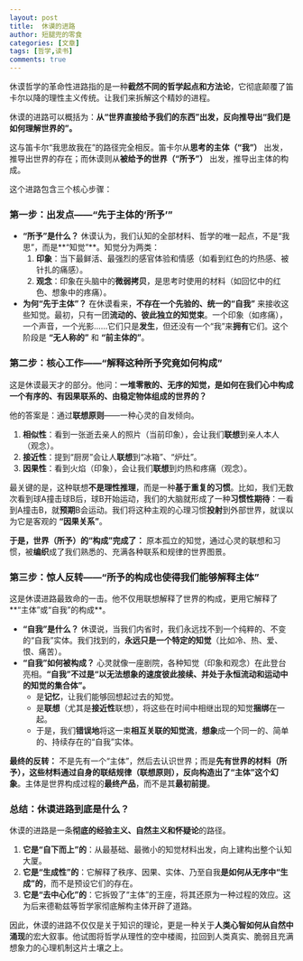 ```yaml
---
layout: post
title:  休谟的进路
author: 短腿兜的零食
categories: [文章]
tags: [哲学,读书]
comments: true
---
```


休谟哲学的革命性进路指的是一种**截然不同的哲学起点和方法论**，它彻底颠覆了笛卡尔以降的理性主义传统。让我们来拆解这个精妙的进程。

休谟的进路可以概括为：**从“世界直接给予我们的东西”出发，反向推导出“我们是如何理解世界的”。**

这与笛卡尔“我思故我在”的路径完全相反。笛卡尔从**思考的主体（“我”）** 出发，推导出世界的存在；而休谟则从**被给予的世界（“所予”）** 出发，推导出主体的构成。

这个进路包含三个核心步骤：

### 第一步：出发点——“先于主体的‘所予’”

*   **“所予”是什么？** 休谟认为，我们认知的全部材料、哲学的唯一起点，不是“我思”，而是**“知觉”**。知觉分为两类：
    1.  **印象**：当下最鲜活、最强烈的感官体验和情感（如看到红色的灼热感、被针扎的痛感）。
    2.  **观念**：印象在头脑中的**微弱拷贝**，是思考时使用的材料（如回忆中的红色、想象中的疼痛）。
*   **为何“先于主体”？** 在休谟看来，**不存在一个先验的、统一的“自我”** 来接收这些知觉。最初，只有一团**流动的、彼此独立的知觉束**。一个印象（如疼痛），一个声音，一个光影……它们只是**发生**，但还没有一个“我”来**拥有**它们。这个阶段是 **“无人称的”** 和 **“前主体的”**。

### 第二步：核心工作——“解释这种所予究竟如何构成”

这是休谟最天才的部分。他问：**一堆零散的、无序的知觉，是如何在我们心中构成一个有序的、有因果联系的、由稳定物体组成的世界的？**

他的答案是：通过**联想原则**——一种心灵的自发倾向。

1.  **相似性**：看到一张逝去亲人的照片（当前印象），会让我们**联想**到亲人本人（观念）。
2.  **接近性**：提到“厨房”会让人**联想**到“冰箱”、“炉灶”。
3.  **因果性**：看到火焰（印象），会让我们**联想**到灼热和疼痛（观念）。

最关键的是，这种联想**不是理性推理**，而是一种**基于重复的习惯**。比如，我们无数次看到球A撞击球B后，球B开始运动，我们的大脑就形成了一种**习惯性期待**：一看到A撞击B，就**预期**B会运动。我们将这种主观的心理习惯**投射**到外部世界，就误以为它是客观的 **“因果关系”**。

**于是，世界（所予）的“构成”完成了：** 原本孤立的知觉，通过心灵的联想和习惯，被**编织**成了我们熟悉的、充满各种联系和规律的世界图景。

### 第三步：惊人反转——“所予的构成也使得我们能够解释主体”

这是休谟进路最致命的一击。他不仅用联想解释了世界的构成，更用它解释了**“主体”或“自我”的构成**。

*   **“自我”是什么？** 休谟说，当我们内省时，我们永远找不到一个纯粹的、不变的“自我”实体。我们找到的，**永远只是一个特定的知觉**（比如冷、热、爱、恨、痛苦）。
*   **“自我”如何被构成？** 心灵就像一座剧院，各种知觉（印象和观念）在此登台亮相。**“自我”不过是“以无法想象的速度彼此接续、并处于永恒流动和运动中的知觉的集合体”。**
    *   是**记忆**，让我们能够回想起过去的知觉。
    *   是**联想**（尤其是**接近性**联想），将这些在时间中相继出现的知觉**捆绑**在一起。
    *   于是，我们**错误地**将这一束**相互关联的知觉流**，**想象**成一个同一的、简单的、持续存在的“自我”实体。

**最终的反转：**
不是先有一个“主体”，然后去认识世界；而是**先有世界的材料（所予），这些材料通过自身的联结规律（联想原则），反向构造出了“主体”这个幻象**。主体是世界构成过程的**最终产品**，而不是其**最初前提**。

### 总结：休谟进路到底是什么？

休谟的进路是一条**彻底的经验主义、自然主义和怀疑论**的路径。

1.  **它是“自下而上”的**：从最基础、最微小的知觉材料出发，向上建构出整个认知大厦。
2.  **它是“生成性”的**：它解释了秩序、因果、实体、乃至自我**是如何从无序中“生成”的**，而不是预设它们的存在。
3.  **它是“去中心化”的**：它拆毁了“主体”的王座，将其还原为一种过程的效应。这为后来德勒兹等哲学家彻底解构主体开辟了道路。

因此，休谟的进路不仅仅是关于知识的理论，更是一种关于**人类心智如何从自然中涌现**的宏大叙事。他试图将哲学从理性的空中楼阁，拉回到人类真实、脆弱且充满想象力的心理机制这片土壤之上。